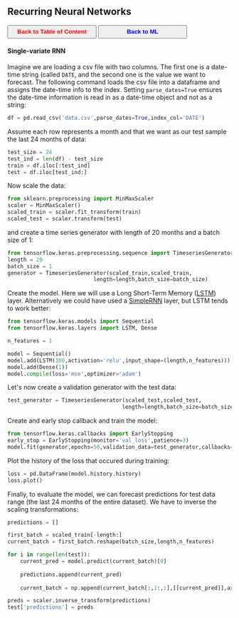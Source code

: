 ## Recurring Neural Networks

<a><button name="button" style = "color:red;width:200px;height:30px;cursor:pointer" onclick="window.location.href='https://reynier0611.github.io';">**Back to Table of Content**</button></a> <a><button name="button" style = "color:blue;width:200px;height:30px;cursor:pointer" onclick="window.location.href='https://reynier0611.github.io/ml/ml.html';">**Back to ML**</button></a>

#### Single-variate RNN

Imagine we are loading a csv file with two columns. The first one is a date-time string (called ```DATE```, and the second one is the value we want to forecast. The following command loads the csv file into a dataframe and assigns the date-time info to the index. Setting ```parse_dates=True``` ensures the date-time information is read in as a date-time object and not as a string:

```python
df = pd.read_csv('data.csv',parse_dates=True,index_col='DATE')
```

Assume each row represents a month and that we want as our test sample the last 24 months of data:

```python
test_size = 24
test_ind = len(df) - test_size
train = df.iloc[:test_ind]
test = df.iloc[test_ind:]
```

Now scale the data:

```python
from sklearn.preprocessing import MinMaxScaler
scaler = MinMaxScaler()
scaled_train = scaler.fit_transform(train)
scaled_test = scaler.transform(test)
```

and create a time series generator with length of 20 months and a batch size of 1:

```python
from tensorflow.keras.preprocessing.sequence import TimeseriesGenerator
length = 20
batch_size = 1
generator = TimeseriesGenerator(scaled_train,scaled_train,
                           length=length,batch_size=batch_size)
```

Create the model. Here we will use a Long Short-Term Memory ([LSTM](https://keras.io/api/layers/recurrent_layers/lstm/)) layer. Alternatively we could have used a [SimpleRNN](https://keras.io/api/layers/recurrent_layers/simple_rnn/) layer, but LSTM tends to work better:

```python
from tensorflow.keras.models import Sequential
from tensorflow.keras.layers import LSTM, Dense

n_features = 1

model = Sequential()
model.add(LSTM(100,activation='relu',input_shape=(length,n_features)))
model.add(Dense(1))
model.compile(loss='mse',optimizer='adam')
```

Let's now create a validation generator with the test data:

```python
test_generator = TimeseriesGenerator(scaled_test,scaled_test,
                                    length=length,batch_size=batch_size)
```

Create and early stop callback and train the model:

```python
from tensorflow.keras.callbacks import EarlyStopping
early_stop = EarlyStopping(monitor='val_loss',patience=3)
model.fit(generator,epochs=50,validation_data=test_generator,callbacks=[early_stop])
```

Plot the history of the loss that occured during training:

```python
loss = pd.DataFrame(model.history.history)
loss.plot()
```

Finally, to evaluate the model, we can forecast predictions for test data range (the last 24 months of the entire dataset). We have to inverse the scaling transformations:

```python
predictions = []

first_batch = scaled_train[-length:]
current_batch = first_batch.reshape(batch_size,length,n_features)

for i in range(len(test)):
    current_pred = model.predict(current_batch)[0]
    
    predictions.append(current_pred)
    
    current_batch = np.append(current_batch[:,1:,:],[[current_pred]],axis=1)

preds = scaler.inverse_transform(predictions)
test['predictions'] = preds
```

